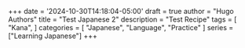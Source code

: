 +++
date = '2024-10-30T14:18:04-05:00'
draft = true
author = "Hugo Authors"
title = "Test Japanese 2"
description = "Test Recipe"
tags = [
    "Kana",
]
categories = [
    "Japanese",
    "Language",
    "Practice"
]
series = ["Learning Japanese"]
+++